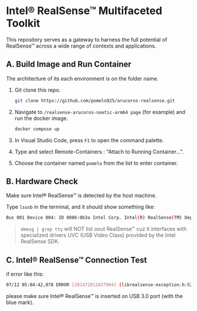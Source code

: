 # Intel® RealSense™ Multifaceted Toolkit

This repository serves as a gateway to harness the full potential of RealSense™ across a wide range of contexts and applications.

## A. Build Image and Run Container

The architecture of its each environment is  on the folder name.

1. Git clone this repo.

    ```bash
    git clone https://github.com/pomelo925/arucoros-realsense.git
    ```

2. Navigate to `/realsense-arucoros-noetic-arm64 page` (for example) and run the docker image.

    ```bash
    docker compose up
    ```

3. In Visual Studio Code, press `F1` to open the command palette.

4. Type and select Remote-Containers : "Attach to Running Container...".

5. Choose the container named `pomelo` from the list to enter container.

## B. Hardware Check

Make sure Intel® RealSense™ is detected by the host machine.

Type `lsusb` in the terminal, and it should show something like:

```bash
Bus 001 Device 004: ID 8086:0b3a Intel Corp. Intel(R) RealSense(TM) Depth Camera 435i
```

>`dmesg | grep tty` will NOT list oout RealSense™ cuz it interfaces with specialized drivers UVC (USB Video Class) provided by the Intel RealSense SDK.

## C. Intel® RealSense™ Connection Test

if error like this:

```bash
07/12 05:04:42,078 ERROR [281472812437904] (librealsense-exception.h:52) xioctl(VIDIOC_G_CTRL) failed Last Error: Connection timed out
 ```

please make sure Intel® RealSense™ is inserted on USB 3.0 port (with the blue mark).
